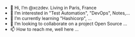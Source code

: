 - 👋 Hi, I’m @xczdev. Living in Paris, France
- 👀 I’m interested in "Test Automation", "DevOps", Notes,...
- 🌱 I’m currently learning "Hashicorp", ...
- 💞️ I’m looking to collaborate on a project Open Source ...
- 📫 How to reach me, well here ...

<!---
xczdev/xczdev is a ✨ special ✨ repository because its `README.md` (this file) appears on your GitHub profile.
You can click the Preview link to take a look at your changes.
--->
